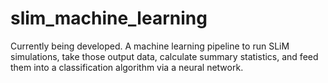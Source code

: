 # slim_machine_learning

Currently being developed. A machine learning pipeline to run SLiM simulations, take those output data, calculate summary statistics, and feed them into a classification algorithm via a neural network. 